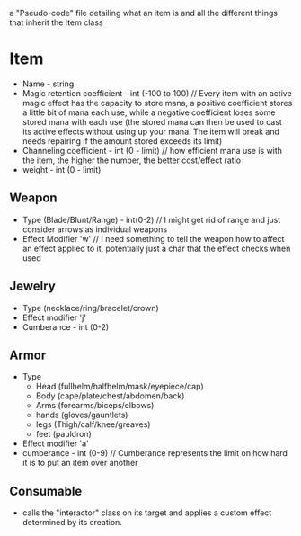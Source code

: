 a "Pseudo-code" file detailing what an item is and all the different things that inherit the Item class

# Item
* Name - string
* Magic retention coefficient - int (-100 to 100) // Every item with an active magic effect has the capacity to store mana, a positive coefficient stores a little bit of mana each use, while a negative coefficient loses some stored mana with each use (the stored mana can then be used to cast its active effects without using up your mana. The item will break and needs repairing if the amount stored exceeds its limit)
* Channeling coefficient - int (0 - limit) // how efficient mana use is with the item, the higher the number, the better cost/effect ratio
* weight - int (0 - limit)
## Weapon
* Type (Blade/Blunt/Range) - int(0-2) // I might get rid of range and just consider arrows as individual weapons
* Effect Modifier 'w' // I need something to tell the weapon how to affect an effect applied to it, potentially just a char that the effect checks when used
## Jewelry
* Type (necklace/ring/bracelet/crown)
* Effect modifier 'j'
* Cumberance - int (0-2)
## Armor
* Type
  * Head
(fullhelm/halfhelm/mask/eyepiece/cap)
  * Body
(cape/plate/chest/abdomen/back)
  * Arms
(forearms/biceps/elbows)
  * hands
(gloves/gauntlets)
  * legs
(Thigh/calf/knee/greaves)
  * feet
(pauldron)
* Effect modifier 'a'
* cumberance - int (0-9) // Cumberance represents the limit on how hard it is to put an item over another
## Consumable
* calls the "interactor" class on its target and applies a custom effect determined by its creation.
